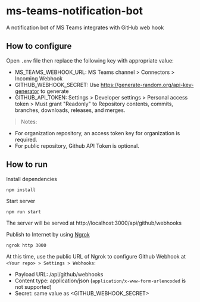 # ms-teams-notification-bot
A notification bot of MS Teams integrates with GitHub web hook

## How to configure

Open `.env` file then replace the following key with appropriate value:
 - MS_TEAMS_WEBHOOK_URL: MS Teams channel > Connectors > Incoming Webhook
 - GITHUB_WEBHOOK_SECRET: Use https://generate-random.org/api-key-generator to generate
 - GITHUB_API_TOKEN: Settings > Developer settings > Personal access token > Must grant "Readonly" to Repository contents, commits, branches, downloads, releases, and merges.

> Notes:
 - For organization repository, an access token key for organization is required.
 - For public repository, Github API Token is optional.

## How to run

Install dependencies

```
npm install
```

Start server
```
npm run start
```

The server will be served at http://localhost:3000/api/github/webhooks

Publish to Internet by using [Ngrok](https://ngrok.com/)
```
ngrok http 3000
```

At this time, use the public URL of Ngrok to configure Github Webhook at `<Your repo> > Settings > Webhooks`:
 - Payload URL: <Ngrok public URL>/api/github/webhooks
 - Content type: application/json (`application/x-www-form-urlencoded` is not supported)
 - Secret: same value as <GITHUB_WEBHOOK_SECRET>
  
